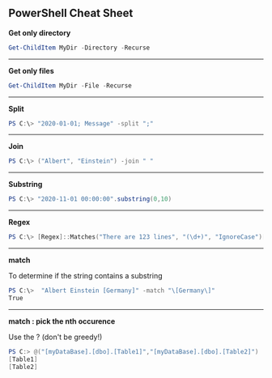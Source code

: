 ## PowerShell Cheat Sheet


__Get only directory__
```ps1                                             
Get-ChildItem MyDir -Directory -Recurse
``` 
------------------------------

__Get only files__
```ps1                                             
Get-ChildItem MyDir -File -Recurse
``` 

------------------------------

__Split__

```ps1                                             
PS C:\> "2020-01-01; Message" -split ";"
``` 
------------------------------

__Join__

```ps1                                             
PS C:\> ("Albert", "Einstein") -join " "
``` 

------------------------------

__Substring__

```ps1                                             
PS C:\> "2020-11-01 00:00:00".substring(0,10)
``` 

------------------------------

__Regex__

```ps1                                             
PS C:\> [Regex]::Matches("There are 123 lines", "(\d+)", "IgnoreCase")[0]
``` 

------------------------------

__match__

To determine if the string contains a substring

```ps1                                             
PS C:\>  "Albert Einstein [Germany]" -match "\[Germany\]"
True
``` 

------------------------------

__match : pick the nth occurence__

Use the ? (don't be greedy!)

```ps1
PS C:> @("[myDataBase].[dbo].[Table1]","[myDataBase].[dbo].[Table2]") | %{ return [regex]::Matches($_, "\[.*?\]", "IgnoreCase")[2].Value ;}
[Table1]
[Table2]
```
